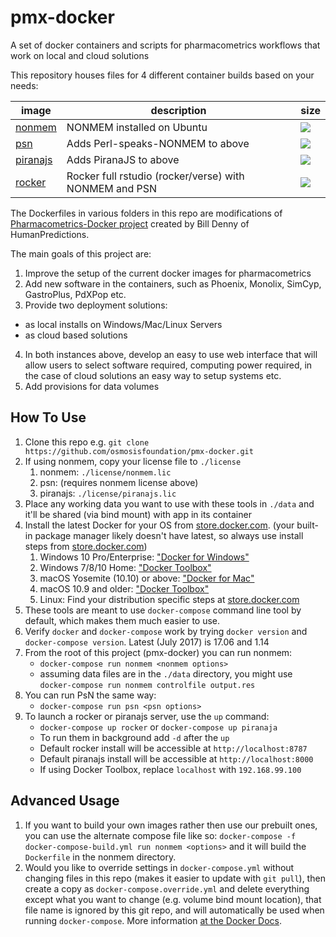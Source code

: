 # pmx-docker
A set of docker containers and scripts for pharmacometrics workflows that work on local and cloud solutions

This repository houses files for 4 different container builds based on your needs:

image            | description                               | size
---------------- | ----------------------------------------- | ------
[nonmem](https://hub.docker.com/r/osmosisfoundation/nonmem)  |  NONMEM installed on Ubuntu  | [![](https://images.microbadger.com/badges/image/osmosisfoundation/nonmem.svg)](https://microbadger.com/images/osmosisfoundation/nonmem)
[psn](https://hub.docker.com/r/osmosisfoundation/psn)  | Adds Perl-speaks-NONMEM to above | [![](https://images.microbadger.com/badges/image/osmosisfoundation/psn.svg)](https://microbadger.com/images/osmosisfoundation/psn)
[piranajs](https://hub.docker.com/r/osmosisfoundation/piranajs)  |  Adds PiranaJS to above | [![](https://images.microbadger.com/badges/image/osmosisfoundation/piranajs.svg)](https://microbadger.com/images/osmosisfoundation/piranajs)
[rocker](https://hub.docker.com/r/osmosisfoundation/rocker)  |  Rocker full rstudio (rocker/verse) with NONMEM and PSN  | [![](https://images.microbadger.com/badges/image/osmosisfoundation/rocker.svg)](https://microbadger.com/images/osmosisfoundation/rocker)


The Dockerfiles in various folders in this repo are modifications of [Pharmacometrics-Docker project](https://github.com/billdenney/Pharmacometrics-Docker) created by Bill Denny of HumanPredictions. 

The main goals of this project are:

1. Improve the setup of the current docker images for pharmacometrics
2. Add new software in the containers, such as Phoenix, Monolix, SimCyp, GastroPlus, PdXPop etc.
3. Provide two deployment solutions:
  * as local installs on Windows/Mac/Linux Servers
  * as cloud based solutions
4. In both instances above, develop an easy to use web interface that will allow users to select software required, computing power required, in the case of cloud solutions an easy way to setup systems etc.
5. Add provisions for data volumes

## How To Use

1. Clone this repo e.g. `git clone https://github.com/osmosisfoundation/pmx-docker.git`
2. If using nonmem, copy your license file to `./license`
    1. nonmem: `./license/nonmem.lic` 
    2. psn: (requires nonmem license above) 
    3. piranajs: `./license/piranajs.lic`
3. Place any working data you want to use with these tools in `./data` and it'll be shared (via bind mount) with app in its container
4. Install the latest Docker for your OS from [store.docker.com](https://store.docker.com). (your built-in package manager likely doesn't have latest, so always use install steps from [store.docker.com](https://store.docker.com))
    1. Windows 10 Pro/Enterprise: ["Docker for Windows"](https://store.docker.com/editions/community/docker-ce-desktop-windows)
    2. Windows 7/8/10 Home: ["Docker Toolbox"](https://www.docker.com/products/docker-toolbox)
    3. macOS Yosemite (10.10) or above: ["Docker for Mac"](https://store.docker.com/editions/community/docker-ce-desktop-mac)
    4. macOS 10.9 and older: ["Docker Toolbox"](https://www.docker.com/products/docker-toolbox)
    5. Linux: Find your distribution specific steps at [store.docker.com](https://store.docker.com/search?offering=community&operating_system=linux&platform=server&q=&type=edition)
5. These tools are meant to use `docker-compose` command line tool by default, which makes them much easier to use.
6. Verify `docker` and `docker-compose` work by trying `docker version` and `docker-compose version`.  Latest (July 2017) is 17.06 and 1.14
7. From the root of this project (pmx-docker) you can run nonmem:
    - `docker-compose run nonmem <nonmem options>`
    - assuming data files are in the `./data` directory, you might use `docker-compose run nonmem controlfile output.res`
8. You can run PsN the same way:
    - `docker-compose run psn <psn options>` 
9. To launch a rocker or piranajs server, use the `up` command:
    - `docker-compose up rocker` or `docker-compose up piranaja`
    - To run them in background add `-d` after the `up`
    - Default rocker install will be accessible at `http://localhost:8787`
    - Default piranajs install will be accessible at `http://localhost:8000`
    - If using Docker Toolbox, replace `localhost` with `192.168.99.100`

## Advanced Usage

1. If you want to build your own images rather then use our prebuilt ones, you can use the alternate compose file like so: `docker-compose -f docker-compose-build.yml run nonmem <options>` and it will build the `Dockerfile` in the nonmem directory.
2. Would you like to override settings in `docker-compose.yml` without changing files in this repo (makes it easier to update with `git pull`), then create a copy as `docker-compose.override.yml` and delete everything except what you want to change (e.g. volume bind mount location), that file name is ignored by this git repo, and will automatically be used when running `docker-compose`. More information [at the Docker Docs](https://docs.docker.com/compose/extends/#multiple-compose-files).
